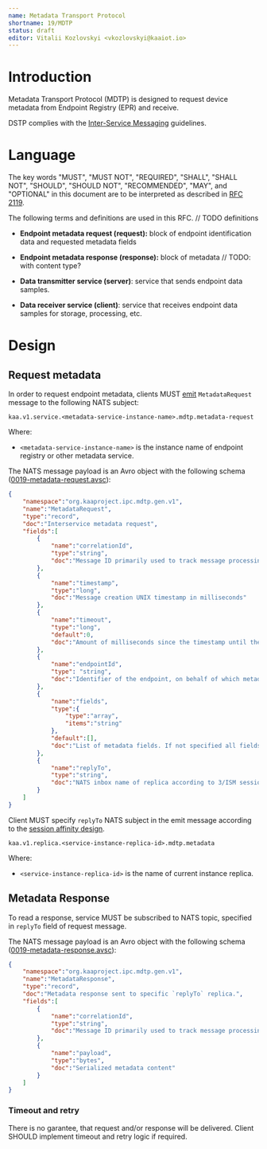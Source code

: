 ```yaml
---
name: Metadata Transport Protocol
shortname: 19/MDTP
status: draft
editor: Vitalii Kozlovskyi <vkozlovskyi@kaaiot.io>
---
```



<!-- toc -->


# Introduction

Metadata Transport Protocol (MDTP) is designed to request device metadata from Endpoint Registry (EPR) and receive.

DSTP complies with the [Inter-Service Messaging](/0003/README.md) guidelines.


# Language

The key words "MUST", "MUST NOT", "REQUIRED", "SHALL", "SHALL NOT", "SHOULD", "SHOULD NOT", "RECOMMENDED", "MAY", and "OPTIONAL" in this document are to be interpreted as described in [RFC 2119](https://tools.ietf.org/html/rfc2119).

The following terms and definitions are used in this RFC. // TODO definitions

- **Endpoint metadata request (request):** block of endpoint identification data and requested metadata fields

- **Endpoint metadata response (response):** block of metadata // TODO: with content type?

- **Data transmitter service (server)**: service that sends endpoint data samples.

- **Data receiver service (client)**: service that receives endpoint data samples for storage, processing, etc.


# Design

## Request metadata


In order to request endpoint metadata, clients MUST [emit](/0003/README.md#targeted-messaging) `MetadataRequest` message to the following NATS subject:
```
kaa.v1.service.<metadata-service-instance-name>.mdtp.metadata-request
```
Where:
- `<metadata-service-instance-name>` is the instance name of endpoint registry or other metadata service.

The NATS message payload is an Avro object with the following schema ([0019-metadata-request.avsc](./0019-metadata-request.avsc)):
```json
{
    "namespace":"org.kaaproject.ipc.mdtp.gen.v1",
    "name":"MetadataRequest",
    "type":"record",
    "doc":"Interservice metadata request",
    "fields":[
        {
            "name":"correlationId",
            "type":"string",
            "doc":"Message ID primarily used to track message processing across services. In context of mdtp also used to match request and response events"
        },
        {
            "name":"timestamp",
            "type":"long",
            "doc":"Message creation UNIX timestamp in milliseconds"
        },
        {
            "name":"timeout",
            "type":"long",
            "default":0,
            "doc":"Amount of milliseconds since the timestamp until the message expires. Value of 0 is reserved to indicate no expiration."
        },
        {
            "name":"endpointId",
            "type": "string",
            "doc":"Identifier of the endpoint, on behalf of which metadata is requested"
        },
        {
            "name":"fields",
            "type":{
                "type":"array", 
                "items":"string"
            }, 
            "default":[],
            "doc":"List of metadata fields. If not specified all fields are returned."
        },
        {
            "name":"replyTo",
            "type":"string",
            "doc":"NATS inbox name of replica according to 3/ISM session affinity."
        }
    ]
}
```

Client MUST specify `replyTo` NATS subject in the emit message according to the [session affinity design](/0003/README.md#session-affinity).
```
kaa.v1.replica.<service-instance-replica-id>.mdtp.metadata
```
Where:
- `<service-instance-replica-id>` is the name of current instance replica.


## Metadata Response 
To read a response, service MUST be subscribed to NATS topic, specified in `replyTo` field of request message.

The NATS message payload is an Avro object with the following schema ([0019-metadata-response.avsc](./0019-metadata-response.avsc)):
```json
{
    "namespace":"org.kaaproject.ipc.mdtp.gen.v1",
    "name":"MetadataResponse",
    "type":"record",
    "doc":"Metadata response sent to specific `replyTo` replica.",
    "fields":[
        {
            "name":"correlationId",
            "type":"string",
            "doc":"Message ID primarily used to track message processing across services. In context of mdtp shall be used to match request and response events"
        },
        {
            "name":"payload",
            "type":"bytes",
            "doc":"Serialized metadata content"
        }
    ]
}
```

### Timeout and retry
There is no garantee, that request and/or response will be delivered. Client SHOULD implement timeout and retry logic if required.
